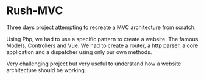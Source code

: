 # Rush-MVC
Three days project attempting to recreate a MVC architecture from scratch.

Using Php, we had to use a specific pattern to create a website. The famous Models, Controllers and Vue.
We had to create a router, a http parser, a core application and a dispatcher using only our own methods.

Very challenging project but very useful to understand how a website architecture should be working.
